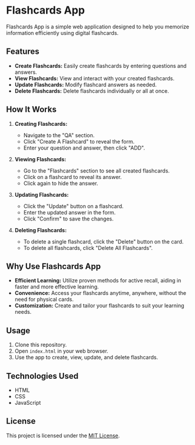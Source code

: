 # Flashcards App

Flashcards App is a simple web application designed to help you memorize information efficiently using digital flashcards.

## Features

- **Create Flashcards:** Easily create flashcards by entering questions and answers.
- **View Flashcards:** View and interact with your created flashcards.
- **Update Flashcards:** Modify flashcard answers as needed.
- **Delete Flashcards:** Delete flashcards individually or all at once.

## How It Works

1. **Creating Flashcards:**
   - Navigate to the "QA" section.
   - Click "Create A Flashcard" to reveal the form.
   - Enter your question and answer, then click "ADD".

2. **Viewing Flashcards:**
   - Go to the "Flashcards" section to see all created flashcards.
   - Click on a flashcard to reveal its answer.
   - Click again to hide the answer.

3. **Updating Flashcards:**
   - Click the "Update" button on a flashcard.
   - Enter the updated answer in the form.
   - Click "Confirm" to save the changes.

4. **Deleting Flashcards:**
   - To delete a single flashcard, click the "Delete" button on the card.
   - To delete all flashcards, click "Delete All Flashcards".

## Why Use Flashcards App

- **Efficient Learning:** Utilize proven methods for active recall, aiding in faster and more effective learning.
- **Convenience:** Access your flashcards anytime, anywhere, without the need for physical cards.
- **Customization:** Create and tailor your flashcards to suit your learning needs.

## Usage

1. Clone this repository.
2. Open `index.html` in your web browser.
3. Use the app to create, view, update, and delete flashcards.

## Technologies Used

- HTML
- CSS
- JavaScript


## License

This project is licensed under the [MIT License](LICENSE).
